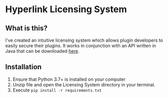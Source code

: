 # Hyperlink Licensing System

## What is this?

I've created an intuitive licensing system which allows plugin developers to easily secure their plugins. It works in conjunction with an API written in Java that can be downloaded [here](https://github.com/aklu0830/Hyperlink-Licensing-System).

## Installation

1. Ensure that Python 3.7+ is installed on your computer
2. Unzip file and open the Licensing System directory in your terminal.
3. Execute ```pip install -r requirements.txt```
 
